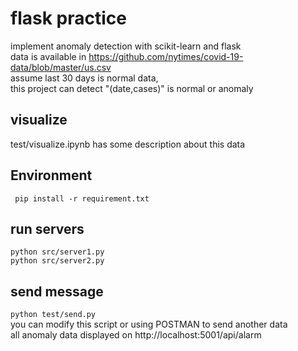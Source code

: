 # flask practice
implement anomaly detection with scikit-learn and flask  
data is available in https://github.com/nytimes/covid-19-data/blob/master/us.csv  
assume last 30 days is normal data,  
this project can detect "(date,cases)" is normal or anomaly

## visualize
test/visualize.ipynb has some description about this data


## Environment
` pip install -r requirement.txt`

## run servers
`python src/server1.py`  
`python src/server2.py`
## send message
`python test/send.py`  
you can modify this script or using POSTMAN to send another data   
all anomaly data displayed on http://localhost:5001/api/alarm
